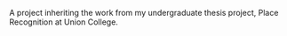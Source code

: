 A project inheriting the work from my undergraduate thesis project, Place Recognition at Union College.
